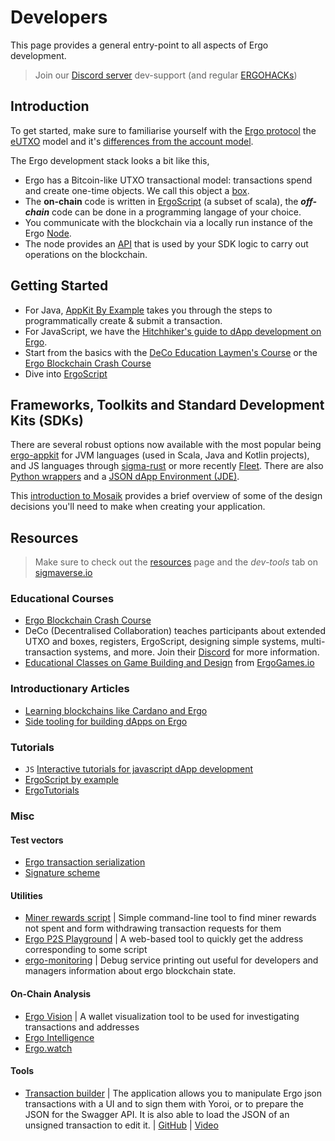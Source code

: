 # Developers

This page provides a general entry-point to all aspects of Ergo development. 

> Join our [Discord server](https://discord.gg/7kWWQeMCwe) dev-support (and regular [ERGOHACKs](ergohack.md))



## Introduction


To get started, make sure to familiarise yourself with the [Ergo protocol](/dev/protocol) the [eUTXO](eutxo.md) model and it's [differences from the account model](accountveutxo.md).

The Ergo development stack looks a bit like this, 

- Ergo has a Bitcoin-like UTXO transactional model: transactions spend and create one-time objects. We call this object a [box](data-model/box/index.md).
- The **on-chain** code is written in [ErgoScript](ergoscript.md) (a subset of scala), the ***off-chain*** code can be done in a programming langage of your choice. 
- You communicate with the blockchain via a locally run instance of the Ergo [Node](/node/install). 
- The node provides an [API](resources.md#api) that is used by your SDK logic to carry out operations on the blockchain. 


## Getting Started

- For Java, [AppKit By Example](https://www.youtube.com/watch?v=Md5s-XV6-Hs) takes you through the steps to programmatically create & submit a transaction. 
- For JavaScript, we have the [Hitchhiker's guide to dApp development on Ergo](https://www.youtube.com/playlist?list=PLzY-irO3z3G8FVDifned2NMFc-PgQqnny). 
- Start from the basics with the [DeCo Education Laymen's Course](https://www.youtube.com/channel/UCyOIxD7YSHN5QwLIulOWrew/playlists) or the [Ergo Blockchain Crash Course](https://www.youtube.com/playlist?list=PL8-KVrs6vXLTVXGwmYXjOBRx3VymB4Vm2)
- Dive into [ErgoScript](scs/ergoscript/)


## Frameworks, Toolkits and Standard Development Kits (SDKs)

There are several robust options now available with the most popular being [ergo-appkit](appkit.md) for JVM languages (used in Scala, Java and Kotlin projects), and JS languages through [sigma-rust](rust.md) or more recently [Fleet](fleet.md). There are also [Python wrappers](/dev/lang/python) and a [JSON dApp Environment (JDE)](jde.md).

This [introduction to Mosaik](stack/mosaik/intro.md) provides a brief overview of some of the design decisions you'll need to make when creating your application.



## Resources 

> Make sure to check out the [resources](resources.md) page and the *dev-tools* tab on [sigmaverse.io](https://sigmaverse.io/)


### Educational Courses

- [Ergo Blockchain Crash Course](https://www.youtube.com/playlist?list=PL8-KVrs6vXLTVXGwmYXjOBRx3VymB4Vm2)
- DeCo (Decentralised Collaboration) teaches participants about extended UTXO and boxes, registers, ErgoScript, designing simple systems, multi-transaction systems, and more. Join their [Discord](https://discord.gg/PQPyFbKZ9z) for more information.
- [Educational Classes on Game Building and Design](https://medium.com/@lgmeister/the-future-of-ergogames-io-hosting-educational-classes-on-game-building-and-design-679afd2632d4) from [ErgoGames.io](https://ergogames.io)

### Introductionary Articles 

- [Learning blockchains like Cardano and Ergo](https://www.youtube.com/watch?v=HDn49bToTMI)
- [Side tooling for building dApps on Ergo](https://dav009.medium.com/ergo-101-side-tooling-for-building-dapps-on-ergo-c71889d60826)


### Tutorials

- `JS` [Interactive tutorials for javascript dApp development](https://play.dappstep.com/)
- [ErgoScript by example](https://github.com/ergoplatform/ergoscript-by-example)
- [ErgoTutorials](https://www.youtube.com/channel/UCyOIxD7YSHN5QwLIulOWrew)


### Misc

#### Test vectors

- [Ergo transaction serialization](https://git.io/fjqwX)
- [Signature scheme](https://git.io/fjqwH)

#### Utilities

- [Miner rewards script](https://github.com/lorien/ergotools) | Simple command-line tool to find miner rewards not spent and form withdrawing transaction requests for them
- [Ergo P2S Playground](https://wallet.plutomonkey.com/p2s/?source=dHJ1ZQ==) | A web-based tool to quickly get the address corresponding to some script  
- [ergo-monitoring](https://github.com/SabaunT/ergo-monitoring) | Debug service printing out useful for developers and managers information about ergo blockchain state.

#### On-Chain Analysis

- [Ergo Vision](https://github.com/CryptoCream/ErgoVision) | A wallet visualization tool to be used for investigating transactions and addresses
- [Ergo Intelligence](https://github.com/Eeysirhc/ergo_intelligence)
- [Ergo.watch](https://ergo.watch)

#### Tools

- [Transaction builder](https://transaction-builder.ergo.ga/) |  The application allows you to manipulate Ergo json transactions with a UI and to sign them with Yoroi, or to prepare the JSON for the Swagger API. It is also able to load the JSON of an unsigned transaction to edit it.  | [GitHub](https://github.com/ThierryM1212/transaction-builder/)  | [Video](https://youtu.be/0VhfY7osT2k)









